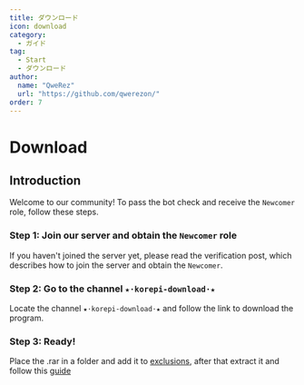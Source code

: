 ```yaml
---
title: ダウンロード
icon: download
category:
  - ガイド
tag:
  - Start
  - ダウンロード
author:
  name: "QweRez"
  url: "https://github.com/qwerezon/"
order: 7
---
```


# Download

## Introduction

Welcome to our community! To pass the bot check and receive the `Newcomer` role, follow these steps.

### Step 1: Join our server and obtain the `Newcomer` role

If you haven't joined the server yet, please read the verification post, which describes how to join the server and obtain the `Newcomer`.

### Step 2: Go to the channel `★⋅korepi-download⋅★`

Locate the channel `★⋅korepi-download⋅★` and follow the link to download the program.

### Step 3: Ready!

Place the .rar in a folder and add it to [exclusions](../guide/virus.md), after that extract it and follow this [guide](../guide/getkey.md)
